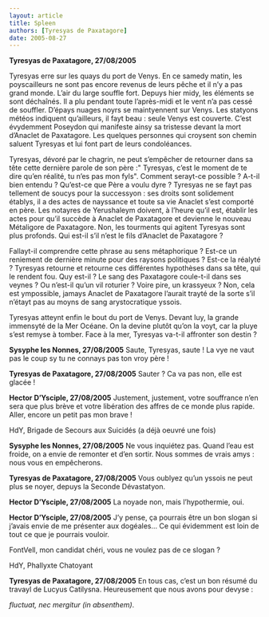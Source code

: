 ```yaml
---
layout: article
title: Spleen
authors: [Tyresyas de Paxatagore]
date: 2005-08-27
---
```


**Tyresyas de Paxatagore, 27/08/2005**

Tyresyas erre sur les quays du port de Venys. En ce samedy matin, les poyscailleurs ne sont pas encore revenus de leurs pêche et il n’y a pas grand monde. L’air du large souffle fort. Depuys hier midy, les éléments se sont déchaînés. Il a plu pendant toute l’après-midi et le vent n’a pas cessé de souffler. D’épays nuages noyrs se maintyennent sur Venys. Les statyons météos indiquent qu’ailleurs, il fayt beau : seule Venys est couverte. C’est évydemment Poseydon qui manifeste ainsy sa tristesse devant la mort d’Anaclet de Paxatagore. Les quelques personnes qui croysent son chemin saluent Tyresyas et lui font part de leurs condoléances.

Tyresyas, dévoré par le chagrin, ne peut s’empêcher de retourner dans sa tête cette dernière parole de son père :" Tyresyas, c’est le moment de te dire qu’en réalité, tu n’es pas mon fyls". Comment serayt-ce possible ? A-t-il bien entendu ? Qu’est-ce que Père a voulu dyre ? Tyresyas ne se fayt pas tellement de soucys pour la successyon : ses droits sont solidement établys, il a des actes de nayssance et toute sa vie Anaclet s’est comporté en père. Les notayres de Yerushaleym doivent, à l’heure qu’il est, établir les actes pour qu’il succède à Anaclet de Paxatagore et devienne le nouveau Métaligore de Paxatagore. Non, les tourments qui agitent Tyresyas sont plus profonds. Qui est-il s’il n’est le fils d’Anaclet de Paxatagore ?

Fallayt-il comprendre cette phrase au sens métaphorique ? Est-ce un reniement de dernière minute pour des raysons politiques ? Est-ce la réalyté ? Tyresyas retourne et retourne ces différentes hypothèses dans sa tête, qui le rendent fou. Quy est-il ? Le sang des Paxatagore coule-t-il dans ses veynes ? Ou n’est-il qu’un vil roturier ? Voire pire, un krassyeux ? Non, cela est ympossible, jamays Anaclet de Paxatagore l’aurait trayté de la sorte s’il n’étayt pas au moyns de sang arystocratique yssois.

Tyresyas atteynt enfin le bout du port de Venys. Devant luy, la grande immensyté de la Mer Océane. On la devine plutôt qu’on la voyt, car la pluye s’est remyse à tomber. Face à la mer, Tyresyas va-t-il affronter son destin ?

**Sysyphe les Nonnes, 27/08/2005** Saute, Tyresyas, saute ! La vye ne vaut pas le coup sy tu ne connays pas ton vroy père !

**Tyresyas de Paxatagore, 27/08/2005** Sauter ? Ca va pas non, elle est glacée !

**Hector D’Ysciple, 27/08/2005** Justement, justement, votre souffrance n’en sera que plus brève et votre libération des affres de ce monde plus rapide. Aller, encore un petit pas mon brave !

HdY, Brigade de Secours aux Suicidés (a déjà oeuvré une fois)

**Sysyphe les Nonnes, 27/08/2005** Ne vous inquiétez pas. Quand l’eau est froide, on a envie de remonter et d’en sortir. Nous sommes de vrais amys : nous vous en empêcherons.

**Tyresyas de Paxatagore, 27/08/2005** Vous oublyez qu’un yssois ne peut plus se noyer, depuys la Seconde Dévastatyon.

**Hector D’Ysciple, 27/08/2005** La noyade non, mais l’hypothermie, oui.

**Hector D’Ysciple, 27/08/2005** J’y pense, ça pourrais être un bon slogan si j’avais envie de me présenter aux dogéales... Ce qui évidemment est loin de tout ce que je pourrais vouloir.

FontVell, mon candidat chéri, vous ne voulez pas de ce slogan ?

HdY, Phallyxte Chatoyant

**Tyresyas de Paxatagore, 27/08/2005** En tous cas, c’est un bon résumé du travayl de Lucyus Catilysna. Heureusement que nous avons pour devyse :

_fluctuat, nec mergitur (in absenthem)_.